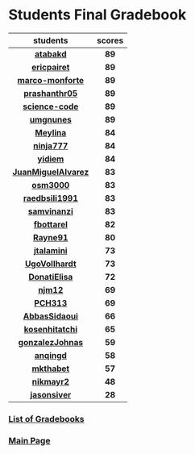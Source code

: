 # Students Final Gradebook

| students | scores |
| :---: | :---: |
| [**atabakd**](https://github.com/atabakd) | **89** |
| [**ericpairet**](https://github.com/ericpairet) | **89** |
| [**marco-monforte**](https://github.com/marco-monforte) | **89** |
| [**prashanthr05**](https://github.com/prashanthr05) | **89** |
| [**science-code**](https://github.com/science-code) | **89** |
| [**umgnunes**](https://github.com/umgnunes) | **89** |
| [**Meylina**](https://github.com/Meylina) | **84** |
| [**ninja777**](https://github.com/ninja777) | **84** |
| [**yidiem**](https://github.com/yidiem) | **84** |
| [**JuanMiguelAlvarez**](https://github.com/JuanMiguelAlvarez) | **83** |
| [**osm3000**](https://github.com/osm3000) | **83** |
| [**raedbsili1991**](https://github.com/raedbsili1991) | **83** |
| [**samvinanzi**](https://github.com/samvinanzi) | **83** |
| [**fbottarel**](https://github.com/fbottarel) | **82** |
| [**Rayne91**](https://github.com/Rayne91) | **80** |
| [**jtalamini**](https://github.com/jtalamini) | **73** |
| [**UgoVollhardt**](https://github.com/UgoVollhardt) | **73** |
| [**DonatiElisa**](https://github.com/DonatiElisa) | **72** |
| [**njm12**](https://github.com/njm12) | **69** |
| [**PCH313**](https://github.com/PCH313) | **69** |
| [**AbbasSidaoui**](https://github.com/AbbasSidaoui) | **66** |
| [**kosenhitatchi**](https://github.com/kosenhitatchi) | **65** |
| [**gonzalezJohnas**](https://github.com/gonzalezJohnas) | **59** |
| [**anqingd**](https://github.com/anqingd) | **58** |
| [**mkthabet**](https://github.com/mkthabet) | **57** |
| [**nikmayr2**](https://github.com/nikmayr2) | **48** |
| [**jasonsiver**](https://github.com/jasonsiver) | **28** |

### [List of Gradebooks](./gradebook.md)

### [Main Page](./README.md)
